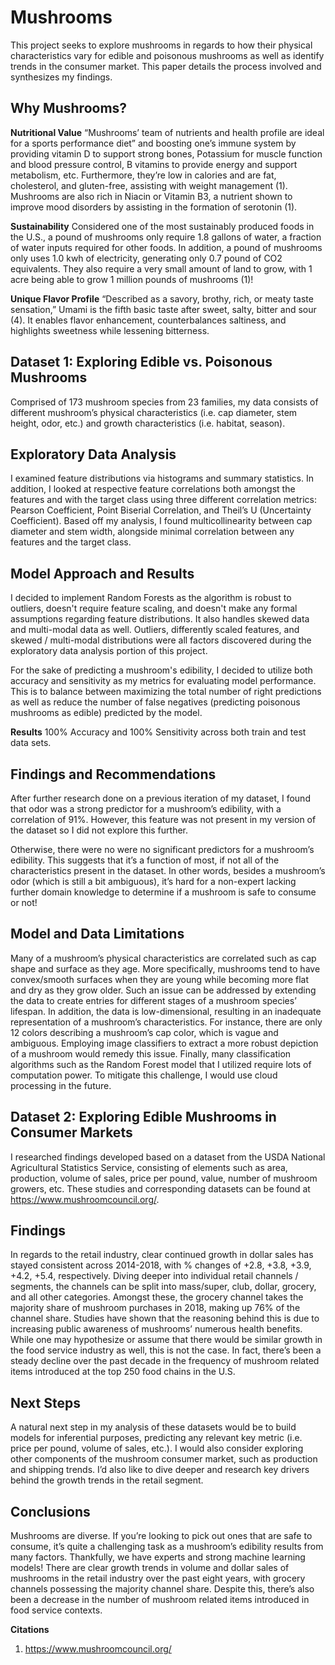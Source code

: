 # Mushrooms
This project seeks to explore mushrooms in regards to how their physical characteristics vary for edible and poisonous mushrooms as well as identify trends in the consumer market. This paper details the process involved and synthesizes my findings.
 
## Why Mushrooms?
 
**Nutritional Value**
“Mushrooms’ team of nutrients and health profile are ideal for a sports performance diet” and boosting one’s immune system by providing vitamin D to support strong bones, Potassium for muscle function and blood pressure control, B vitamins to provide energy and support metabolism, etc. Furthermore, they’re low in calories and are fat, cholesterol, and gluten-free, assisting with weight management (1). Mushrooms are also rich in Niacin or Vitamin B3, a nutrient shown to improve mood disorders by assisting in the formation of serotonin (1).
 
**Sustainability**
Considered one of the most sustainably produced foods in the U.S., a pound of mushrooms only require 1.8 gallons of water, a fraction of water inputs required for other foods. In addition, a pound of mushrooms only uses 1.0 kwh of electricity, generating only 0.7 pound of CO2 equivalents. They also require a very small amount of land to grow, with 1 acre being able to grow 1 million pounds of mushrooms (1)!
 
**Unique Flavor Profile**
“Described as a savory, brothy, rich, or meaty taste sensation,” Umami is the fifth basic taste after sweet, salty, bitter and sour (4). It enables flavor enhancement, counterbalances saltiness, and highlights sweetness while lessening bitterness.
 
## Dataset 1: Exploring Edible vs. Poisonous Mushrooms
Comprised of 173 mushroom species from 23 families, my data consists of different mushroom’s physical characteristics (i.e. cap diameter, stem height, odor, etc.) and growth characteristics (i.e. habitat, season).
 
## Exploratory Data Analysis
I examined feature distributions via histograms and summary statistics. In addition, I looked at respective feature correlations both amongst the features and with the target class using three different correlation metrics: Pearson Coefficient, Point Biserial Correlation, and Theil’s U (Uncertainty Coefficient). Based off my analysis, I found multicollinearity between cap diameter and stem width, alongside minimal correlation between any features and the target class. 
 
## Model Approach and Results
I decided to implement Random Forests as the algorithm is robust to outliers, doesn't require feature scaling, and doesn't make any formal assumptions regarding feature distributions. It also handles skewed data and multi-modal data as well. Outliers, differently scaled features, and skewed / multi-modal distributions were all factors discovered during the exploratory data analysis portion of this project. 

For the sake of predicting a mushroom's edibility, I decided to utilize both accuracy and sensitivity as my metrics for evaluating model performance. This is to balance between maximizing the total number of right predictions as well as reduce the number of false negatives (predicting poisonous mushrooms as edible) predicted by the model.

**Results**
100% Accuracy and 100% Sensitivity across both train and test data sets. 
 
## Findings and Recommendations
After further research done on a previous iteration of my dataset, I found that odor was a strong predictor for a mushroom’s edibility, with a correlation of 91%. However, this feature was not present in my version of the dataset so I did not explore this further. 

Otherwise, there were no were no significant predictors for a mushroom’s edibility. This suggests that it’s a function of most, if not all of the characteristics present in the dataset. In other words, besides a mushroom’s odor (which is still a bit ambiguous), it’s hard for a non-expert lacking further domain knowledge to determine if a mushroom is safe to consume or not! 
 
## Model and Data Limitations
Many of a mushroom’s physical characteristics are correlated such as cap shape and surface as they age. More specifically, mushrooms tend to have convex/smooth surfaces when they are young while becoming more flat and dry as they grow older. Such an issue can be addressed by extending the data to create entries for different stages of a mushroom species’ lifespan. In addition, the data is low-dimensional, resulting in an inadequate representation of a mushroom’s characteristics. For instance, there are only 12 colors describing a mushroom’s cap color, which is vague and ambiguous. Employing image classifiers to extract a more robust depiction of a mushroom would remedy this issue. Finally, many classification algorithms such as the Random Forest model that I utilized require lots of computation power. To mitigate this challenge, I would use cloud processing in the future. 
## Dataset 2: Exploring Edible Mushrooms in Consumer Markets
I researched findings developed based on a dataset from the USDA National Agricultural Statistics Service, consisting of elements such as area, production, volume of sales, price per pound, value, number of mushroom growers, etc. These studies and corresponding datasets can be found at https://www.mushroomcouncil.org/.

## Findings
In regards to the retail industry, clear continued growth in dollar sales has stayed consistent across 2014-2018, with % changes of +2.8, +3.8, +3.9, +4.2, +5.4, respectively. Diving deeper into individual retail channels / segments, the channels can be split into mass/super, club, dollar, grocery, and all other categories. Amongst these, the grocery channel takes the majority share of mushroom purchases in 2018, making up 76% of the channel share. Studies have shown that the reasoning behind this is due to increasing public awareness of mushrooms’ numerous health benefits. While one may hypothesize or assume that there would be similar growth in the food service industry as well, this is not the case. In fact, there’s been a steady decline over the past decade in the frequency of mushroom related items introduced at the top 250 food chains in the U.S. 

## Next Steps
A natural next step in my analysis of these datasets would be to build models for inferential purposes, predicting any relevant key metric (i.e. price per pound, volume of sales, etc.). I would also consider exploring other components of the mushroom consumer market, such as production and shipping trends. I’d also like to dive deeper and research key drivers behind the growth trends in the retail segment. 

## Conclusions
Mushrooms are diverse. If you’re looking to pick out ones that are safe to consume, it’s quite a challenging task as a mushroom’s edibility results from many factors. Thankfully, we have experts and strong machine learning models! There are clear growth trends in volume and dollar sales of mushrooms in the retail industry over the past eight years, with grocery channels possessing the majority channel share. Despite this, there’s also been a decrease in the number of mushroom related items introduced in food service contexts. 

**Citations**
1. https://www.mushroomcouncil.org/
